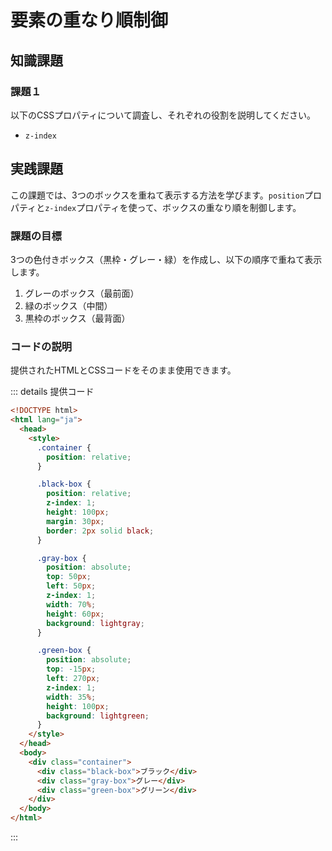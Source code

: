 # 要素の重なり順制御

## 知識課題

### 課題１

以下のCSSプロパティについて調査し、それぞれの役割を説明してください。

- `z-index`

## 実践課題

この課題では、3つのボックスを重ねて表示する方法を学びます。`position`プロパティと`z-index`プロパティを使って、ボックスの重なり順を制御します。

### 課題の目標

3つの色付きボックス（黒枠・グレー・緑）を作成し、以下の順序で重ねて表示します。

1. グレーのボックス（最前面）
2. 緑のボックス（中間）
3. 黒枠のボックス（最背面）

### コードの説明

提供されたHTMLとCSSコードをそのまま使用できます。

::: details 提供コード

``` html
<!DOCTYPE html>
<html lang="ja">
  <head>
    <style>
      .container {
        position: relative;
      }

      .black-box {
        position: relative;
        z-index: 1;
        height: 100px;
        margin: 30px;
        border: 2px solid black;
      }

      .gray-box {
        position: absolute;
        top: 50px;
        left: 50px;
        z-index: 1;
        width: 70%;
        height: 60px;
        background: lightgray;
      }

      .green-box {
        position: absolute;
        top: -15px;
        left: 270px;
        z-index: 1;
        width: 35%;
        height: 100px;
        background: lightgreen;
      }
    </style>
  </head>
  <body>
    <div class="container">
      <div class="black-box">ブラック</div>
      <div class="gray-box">グレー</div>
      <div class="green-box">グリーン</div>
    </div>
  </body>
</html>
```

:::
